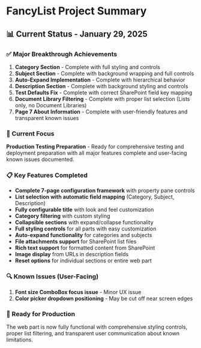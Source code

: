 # FancyList Project Summary

## **📊 Current Status - January 29, 2025**

### **✅ Major Breakthrough Achievements**
1. **Category Section** - Complete with full styling and controls
2. **Subject Section** - Complete with background wrapping and full controls
3. **Auto-Expand Implementation** - Complete with hierarchical behavior
4. **Description Section** - Complete with background styling and controls
5. **Test Defaults Fix** - Complete with correct SharePoint field key mapping
6. **Document Library Filtering** - Complete with proper list selection (Lists only, no Document Libraries)
7. **Page 7 About Information** - Complete with user-friendly features and transparent known issues

### **🎯 Current Focus**
**Production Testing Preparation** - Ready for comprehensive testing and deployment preparation with all major features complete and user-facing known issues documented.

### **📋 Key Features Completed**
- **Complete 7-page configuration framework** with property pane controls
- **List selection with automatic field mapping** (Category, Subject, Description)
- **Fully configurable title** with look and feel customization
- **Category filtering** with custom styling
- **Collapsible sections** with expand/collapse functionality
- **Full styling controls** for all parts with easy customization
- **Auto-expand functionality** for categories and subjects
- **File attachments support** for SharePoint list files
- **Rich text support** for formatted content from SharePoint
- **Image display** from URLs in description fields
- **Reset options** for individual sections or entire web part

### **🔍 Known Issues (User-Facing)**
1. **Font size ComboBox focus issue** - Minor UX issue
2. **Color picker dropdown positioning** - May be cut off near screen edges

### **🚀 Ready for Production**
The web part is now fully functional with comprehensive styling controls, proper list filtering, and transparent user communication about known limitations. 
